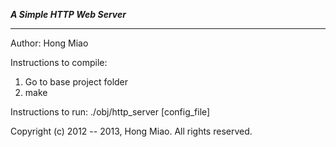 *****A Simple HTTP Web Server*****
*******************************

Author: Hong Miao 


Instructions to compile:
1. Go to base project folder
2. make

Instructions to run:
./obj/http_server [config_file]

Copyright (c) 2012 -- 2013, Hong Miao. All rights reserved.

